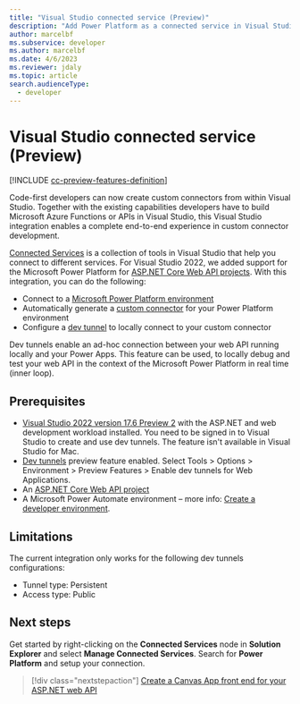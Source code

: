 ```yaml
---
title: "Visual Studio connected service (Preview)"
description: "Add Power Platform as a connected service in Visual Studio to create a Custom Connector."
author: marcelbf
ms.subservice: developer
ms.author: marcelbf
ms.date: 4/6/2023
ms.reviewer: jdaly
ms.topic: article
search.audienceType: 
  - developer
---
```

# Visual Studio connected service (Preview)

[!INCLUDE [cc-preview-features-definition](../includes/cc-preview-features-definition.md)]

Code-first developers can now create custom connectors from within Visual Studio. Together with the existing capabilities developers have to build Microsoft Azure Functions or APIs in Visual Studio, this Visual Studio integration enables a complete end-to-end experience in custom connector development.

[Connected Services](/visualstudio/azure/overview-connected-services?view=vs-2022) is a collection of tools in Visual Studio that help you connect to different services. For Visual Studio 2022, we added support for the Microsoft Power Platform for [ASP.NET Core Web API projects](/aspnet/core/tutorials/first-web-api?view=aspnetcore-7.0&tabs=visual-studio). With this integration, you can do the following:

- Connect to a [Microsoft Power Platform environment](/power-platform/admin/create-environment)
- Automatically generate a [custom connector](/connectors/custom-connectors/) for your Power Platform environment
- Configure a [dev tunnel](/aspnet/core/test/dev-tunnels?view=aspnetcore-7.0) to locally connect to your custom connector

Dev tunnels enable an ad-hoc connection between your web API running locally and your Power Apps. This feature can be used, to locally debug and test your web API in the context of the Microsoft Power Platform in real time (inner loop).

## Prerequisites

- [Visual Studio 2022 version 17.6 Preview 2](/visualstudio/releases/2022/release-notes-preview) with the ASP.NET and web development workload installed. You need to be signed in to Visual Studio to create and use dev tunnels. The feature isn't available in Visual Studio for Mac.
- [Dev tunnels](/aspnet/core/test/dev-tunnels) preview feature enabled. Select Tools > Options > Environment > Preview Features > Enable dev tunnels for Web Applications.
- An [ASP.NET Core Web API project](/aspnet/core/tutorials/first-web-api?tabs=visual-studio)
- A Microsoft Power Automate environment – more info: [Create a developer environment](create-developer-environment.md).

## Limitations

The current integration only works for the following dev tunnels configurations:

- Tunnel type: Persistent
- Access type: Public

## Next steps

Get started by right-clicking on the **Connected Services** node in **Solution Explorer** and select **Manage Connected Services**. Search for **Power Platform** and setup your connection.

> [!div class="nextstepaction"]
> [Create a Canvas App front end for your ASP.NET web API](visual-studio-create-canvas-app.md)<br/>

